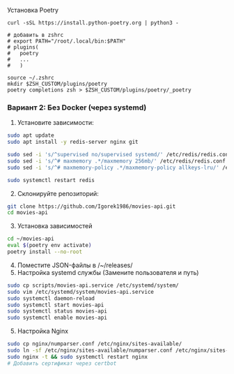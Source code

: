 Установка Poetry
```Shell
curl -sSL https://install.python-poetry.org | python3 -

# добавить в zshrc 
# export PATH="/root/.local/bin:$PATH"
# plugins(
#	poetry
#	...
#	)

source ~/.zshrc
mkdir $ZSH_CUSTOM/plugins/poetry
poetry completions zsh > $ZSH_CUSTOM/plugins/poetry/_poetry
```

### Вариант 2: Без Docker (через systemd)

1. Установите зависимости:
```bash
sudo apt update
sudo apt install -y redis-server nginx git

sudo sed -i 's/^supervised no/supervised systemd/' /etc/redis/redis.conf
sudo sed -i 's/^# maxmemory .*/maxmemory 256mb/' /etc/redis/redis.conf
sudo sed -i 's/^# maxmemory-policy .*/maxmemory-policy allkeys-lru/' /etc/redis/redis.conf

sudo systemctl restart redis
```
2. Склонируйте репозиторий:
```bash
git clone https://github.com/Igorek1986/movies-api.git
cd movies-api
```
3. Установка зависимостей
```bash
cd ~/movies-api
eval $(poetry env activate)
poetry install --no-root
```
4. Поместите JSON-файлы в /~/releases/
5. Настройка systemd службы (Замените пользователя и путь)
```bash
sudo cp scripts/movies-api.service /etc/systemd/system/
sudo vim /etc/systemd/system/movies-api.service
sudo systemctl daemon-reload
sudo systemctl start movies-api
sudo systemctl status movies-api
sudo systemctl enable movies-api
```
5. Настройка Nginx
```bash
sudo cp nginx/numparser.conf /etc/nginx/sites-available/
sudo ln -sf /etc/nginx/sites-available/numparser.conf /etc/nginx/sites-enabled/
sudo nginx -t && sudo systemctl restart nginx
# Добавить сертификат через certbot
```